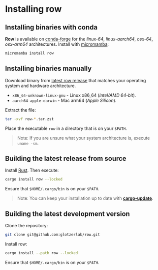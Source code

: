 # Installing row

## Installing binaries with conda

**Row** is available on [conda-forge] for the *linux-64*, *linux-aarch64*, *osx-64*,
*osx-arm64* architectures. Install with [micromamba]:

```bash
micromamba install row
```

[conda-forge]: https://conda-forge.org/
[micromamba]: https://mamba.readthedocs.io/en/latest/user_guide/micromamba.html

## Installing binaries manually

Download binary from [latest row release] that matches your operating system and
hardware architecture.
* `x86_64-unknown-linux-gnu` - Linux x86_64 (*Intel/AMD 64-bit*).
* `aarch64-apple-darwin` - Mac arm64 (*Apple Silicon*).

Extract the file:
```bash
tar -xvf row-*.tar.zst
```

Place the executable `row` in a directory that is on your `$PATH`.

> Note: If you are unsure what your system architecture is, execute `uname -sm`.

[latest row release]: https://github.com/glotzerlab/row/releases

## Building the latest release from source

Install [Rust]. Then execute:

```bash
cargo install row --locked
```

Ensure that `$HOME/.cargo/bin` is on your `$PATH`.

> Note: You can keep your installation up to date with **[cargo-update]**.

[Rust]: https://doc.rust-lang.org/stable/book/
[cargo-update]: https://github.com/nabijaczleweli/cargo-update

## Building the latest development version

Clone the repository:
```bash
git clone git@github.com:glotzerlab/row.git
```

Install row:
```bash
cargo install --path row --locked
```

Ensure that `$HOME/.cargo/bin` is on your `$PATH`.
